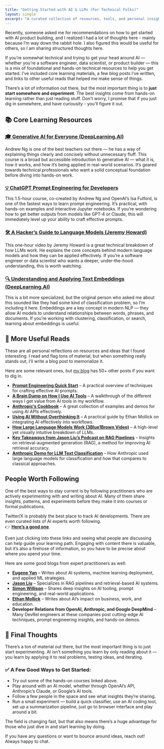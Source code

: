```yaml
---
title: "Getting Started with AI & LLMs (For Technical Folks)"
layout: single
excerpt: "A curated collection of resources, tools, and personal insights to help technical professionals get started with AI and large language models."
---
```


Recently, someone asked me for recommendations on how to get started with AI product building, and I realized I had a lot of thoughts here - mainly because I’m way down the rabbit hole. I also figured this would be useful for others, so I am sharing structured thoughts here. 

If you’re somewhat technical and trying to get your head around AI — whether you're a software engineer, data scientist, or product builder — this is a mix of foundational and hands-on technical resources to help you get started. I’ve included core learning materials, a few blog posts I’ve written, and links to other useful reads that helped me make sense of things.  

There’s a lot of information out there, but the most important thing is to **just start somewhere and experiment**. The best insights come from hands-on learning rather than just reading stuff. Don't worry, I promise that if you just dig in somewhere, and have curiousity - you'll figure it out. 

## 📚 Core Learning Resources  

### [🎓 Generative AI for Everyone (DeepLearning.AI)](https://www.deeplearning.ai/courses/generative-ai-for-everyone/)  
Andrew Ng is one of the best teachers out there — he has a way of explaining things clearly and concisely without unnecessary fluff. This course is a broad but accessible introduction to generative AI — what it is, how it works, and how it’s being applied in real-world scenarios. It’s geared towards technical professionals who want a solid conceptual foundation before diving into hands-on work.  

### [💡 ChatGPT Prompt Engineering for Developers](https://www.deeplearning.ai/short-courses/chatgpt-prompt-engineering-for-developers/)  
This 1.5-hour course, co-created by Andrew Ng and OpenAI’s Isa Fulford, is one of the fastest ways to learn prompt engineering. It’s practical, with hands-on examples and interactive Jupyter notebooks. If you’re wondering how to get better outputs from models like GPT-4 or Claude, this will immediately level up your ability to craft effective prompts.  

### [🛠️ A Hacker’s Guide to Language Models (Jeremy Howard)](https://www.youtube.com/watch?v=jkrNMKz9pWU)  
This one-hour video by Jeremy Howard is a great technical breakdown of how LLMs work. He explains the core concepts behind modern language models and how they can be applied effectively. If you’re a software engineer or data scientist who wants a deeper, under-the-hood understanding, this is worth watching.  

### [🔍 Understanding and Applying Text Embeddings (DeepLearning.AI)](https://www.deeplearning.ai/short-courses/google-cloud-vertex-ai/)  
This is a bit more specialized, but the original person who asked me about this sounded like they had some kind of classification problem, so I’m including it here. Embeddings are a key concept in modern NLP — they allow AI models to understand relationships between words, phrases, and documents. If you’re working with clustering, classification, or search, learning about embeddings is useful.  

## 📝 More Useful Reads  

These are all personal reflections on resources and ideas that I found interesting. I read and flag tons of material, but when something really stands out, I’ll write a blog post to memorialize it.  

Here are some relevant ones, but [my blog](/writing.html) has 50+ other posts if you want to dig in.  

- **[Prompt Engineering Quick Start](/2024/05/07/prompt-engineering-quickstart.html)** – A practical overview of techniques for crafting effective AI prompts.  
- **[A Brain Dump on How I Use AI Tools](/2025/02/13/ai-tools-braindump.html)** – A walkthrough of the different ways I get value from AI tools in my workflow.  
- **[Anthropic’s Cookbook](/2024/11/19/anthropic-cookbook.html)** – A great collection of examples and demos for using AI APIs effectively.  
- **[Using AI Without Overthinking It](/2024/12/16/use-ai-without-overthinking-it-mollick.html)** – A practical guide by Ethan Mollick on integrating AI effectively into workflows.  
- **[How Large Language Models Work (3Blue1Brown Video)](/2024/12/12/how-llms-work.html)** – A high-level yet visually intuitive breakdown of LLMs.  
- **[Key Takeaways from Jason Liu’s Podcast on RAG Pipelines](/2024/11/13/jason-liu-rag-pipelines.html)** – Insights on retrieval-augmented generation (RAG), a method for improving AI retrieval accuracy.  
- **[Anthropic Demo for LLM Text Classification](/2024/11/19/anthropic-text-classification-demo.html)** – How Anthropic used large language models for classification and how that compares to classical approaches.  

## People Worth Following  

One of the best ways to stay current is by following practitioners who are actively experimenting with and writing about AI. Many of them share insights, patterns, and experiments before they make it into courses or formal publications.  

Twitter/X is probably the best place to track AI developments. There are even curated lists of AI experts worth following.  
👉 **[Here’s a good one](https://x.com/i/lists/1539497752140206080)**.  

Even just clicking into these links and seeing what people are discussing can help guide your learning path. Engaging with content there is valuable, but it’s also a firehose of information, so you have to be precise about where you spend your time.  

Here are some good blogs from expert practitioners as well:

- **[Eugene Yan](https://eugeneyan.com/start-here/)** – Writes about AI systems, machine learning deployment, and applied ML strategies.  
- **[Jason Liu](https://jxnl.co/writing/)** – Specializes in RAG pipelines and retrieval-based AI systems.  
- **[Simon Willison](https://simonwillison.net/)** – Shares deep insights on AI tooling, prompt engineering, and real-world applications.  
- **[Ethan Mollick](https://www.oneusefulthing.org/)** – Writes about AI’s impact on business, work, and education.  
- **Developer Relations from OpenAI, Anthropic, and Google DeepMind** – Many DevRel engineers at these companies post cutting-edge AI techniques, prompt engineering insights, and hands-on demos.  

## 🎯 Final Thoughts  

There’s a ton of material out there, but the most important thing is to just start experimenting. AI isn’t something you learn by only reading about it — you learn by applying it to real problems, testing ideas, and iterating.  

### ✅ A Few Good Ways to Get Started:  
- Try out some of the hands-on courses linked above.  
- Play around with an AI model, whether through OpenAI’s API, Anthropic’s Claude, or Google’s AI tools.  
- Follow a few people in the space and see what insights they’re sharing.  
- Run a small experiment — build a quick classifier, use an AI coding tool, set up a summarization pipeline, just go to browser interface and play around a bit.

The field is changing fast, but that also means there’s a huge advantage for those who just dive in and start learning by doing.  

If you have any questions or want to bounce around ideas, reach out! Always happy to chat. 